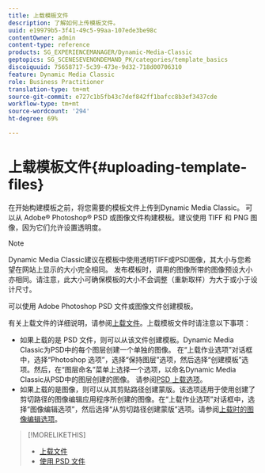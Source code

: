 ```yaml
---
title: 上载模板文件
description: 了解如何上传模板文件。
uuid: e19979b5-3f41-49c5-99aa-107ede3be98c
contentOwner: admin
content-type: reference
products: SG_EXPERIENCEMANAGER/Dynamic-Media-Classic
geptopics: SG_SCENESEVENONDEMAND_PK/categories/template_basics
discoiquuid: 75658717-5c39-473e-9d32-718d00706310
feature: Dynamic Media Classic
role: Business Practitioner
translation-type: tm+mt
source-git-commit: e727c1b5fb43c7def842ff1bafcc8b3ef3437cde
workflow-type: tm+mt
source-wordcount: '294'
ht-degree: 69%

---
```



# 上载模板文件{#uploading-template-files}

在开始构建模板之前，将您需要的模板文件上传到Dynamic Media Classic。 可以从 Adobe® Photoshop® PSD 或图像文件构建模板。建议使用 TIFF 和 PNG 图像，因为它们允许设置透明度。

>[!NOTE]
>
>Dynamic Media Classic建议在模板中使用透明TIFF或PSD图像，其大小与您希望在网站上显示的大小完全相同。 发布模板时，调用的图像所带的图像预设大小亦相同。请注意，此大小可确保模板的大小不会调整（重新取样）为大于或小于设计尺寸。

可以使用 Adobe Photoshop PSD 文件或图像文件创建模板。

有关上载文件的详细说明，请参阅[上载文件](uploading-files.md#uploading_files)。上载模板文件时请注意以下事项：

* 如果上载的是 PSD 文件，则可以从该文件创建模板。Dynamic Media Classic为PSD中的每个图层创建一个单独的图像。 在“上载作业选项”对话框中，选择“Photoshop 选项”，选择“保持图层”选项，然后选择“创建模板”选项。然后，在“图层命名”菜单上选择一个选项，以命名Dynamic Media Classic从PSD中的图层创建的图像。 请参阅[PSD 上载选项](psd-files.md#psd_upload_options)。
* 如果上载的是图像，则可以从其剪贴路径创建蒙版。该选项适用于使用创建了剪切路径的图像编辑应用程序所创建的图像。在“上载作业选项”对话框中，选择“图像编辑选项”，然后选择“从剪切路径创建蒙版”选项。请参阅[上载时的图像编辑选项](image-editing-options-upload.md#image-editing-options-at-upload)。

>[!MORELIKETHIS]
>
>* [上载文件](uploading-files.md#uploading_your_files)
>* [使用 PSD 文件](psd-files.md#working_with_psd_files)

